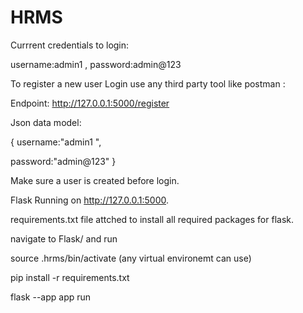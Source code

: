 # HRMS

Currrent credentials to login:

username:admin1 , password:admin@123

To register a new user Login use any third party tool like postman :

Endpoint: http://127.0.0.1:5000/register

Json data model:

{ username:"admin1 ",

password:"admin@123" }

Make sure a user is created before login.

Flask Running on http://127.0.0.1:5000.

requirements.txt file attched to install all required packages for flask.

navigate to Flask/ and run

source .hrms/bin/activate (any virtual environemt can use)

pip install -r requirements.txt

flask --app app run 
